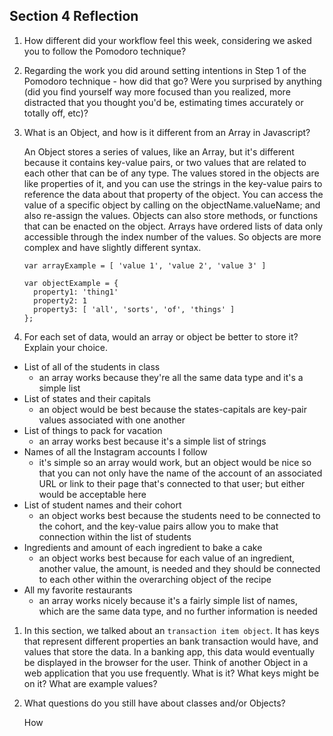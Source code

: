 ## Section 4 Reflection

1. How different did your workflow feel this week, considering we asked you to follow the Pomodoro technique?

1. Regarding the work you did around setting intentions in Step 1 of the Pomodoro technique - how did that go? Were you surprised by anything (did you find yourself way more focused than you realized, more distracted that you thought you'd be, estimating times accurately or totally off, etc)?

1. What is an Object, and how is it different from an Array in Javascript?

    An Object stores a series of values, like an Array, but it's different because it contains key-value pairs, or two values that are related to each other that can be of any type. The values stored in the objects are like properties of it, and you can use the strings in the key-value pairs to reference the data about that property of the object. You can access the value of a specific object by calling on the objectName.valueName; and also re-assign the values. Objects can also store methods, or functions that can be enacted on the object. Arrays have ordered lists of data only accessible through the index number of the values. So objects are more complex and have slightly different syntax.

    ```
    var arrayExample = [ 'value 1', 'value 2', 'value 3' ]

    var objectExample = {
      property1: 'thing1'
      property2: 1
      property3: [ 'all', 'sorts', 'of', 'things' ]
    };
    ```
1. For each set of data, would an array or object be better to store it? Explain your choice.

  * List of all of the students in class
      * an array works because they're all the same data type and it's a simple list
  * List of states and their capitals
      * an object would be best because the states-capitals are key-pair values associated with one another
  * List of things to pack for vacation
      * an array works best because it's a simple list of strings
  * Names of all the Instagram accounts I follow
      * it's simple so an array would work, but an object would be nice so that you can not only have the name of the account of an associated URL or link to their page that's connected to that user; but either would be acceptable here
  * List of student names and their cohort
      * an object works best because the students need to be connected to the cohort, and the key-value pairs allow you to make that connection within the list of students
  * Ingredients and amount of each ingredient to bake a cake
      * an object works best because for each value of an ingredient, another value, the amount, is needed and they should be connected to each other within the overarching object of the recipe
  * All my favorite restaurants
      * an array works nicely because it's a fairly simple list of names, which are the same data type, and no further information is needed

1. In this section, we talked about an `transaction item object`. It has keys that represent different properties an bank transaction would have, and values that store the data. In a banking app, this data would eventually be displayed in the browser for the user. Think of another Object in a web application that you use frequently. What is it? What keys might be on it? What are example values?

1. What questions do you still have about classes and/or Objects?

   How
